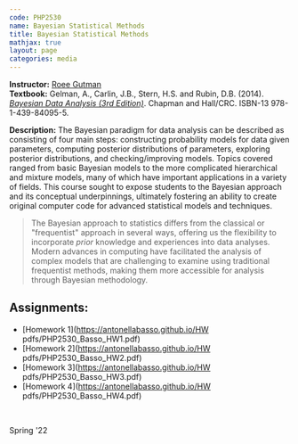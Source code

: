 ```yaml
---
code: PHP2530 
name: Bayesian Statistical Methods
title: Bayesian Statistical Methods
mathjax: true
layout: page
categories: media
---
```


**Instructor:** [Roee Gutman](https://vivo.brown.edu/display/rg5) <br>
**Textbook:** Gelman, A., Carlin, J.B., Stern, H.S. and Rubin, D.B. (2014). [*Bayesian Data Analysis (3rd Edition)*](http://www.stat.columbia.edu/~gelman/book/BDA3.pdf). Chapman and Hall/CRC. ISBN-13 978-1-439-84095-5.

**Description:**  The Bayesian paradigm for data analysis can be described as consisting of four main steps: constructing probability models for data given parameters, computing posterior distributions of parameters, exploring posterior distributions, and checking/improving models. Topics covered ranged from basic Bayesian models to the more complicated hierarchical and mixture models, many of which have important applications in a variety of fields. This course sought to expose students to the Bayesian approach and its conceptual underpinnings, ultimately fostering an ability to create original computer code for advanced statistical models and techniques. 

> The Bayesian approach to statistics differs from the classical or "frequentist" approach in several ways, offering us the flexibility to incorporate *prior* knowledge and experiences into data analyses. Modern advances in computing have facilitated the analysis of complex models that are challenging to examine using traditional frequentist methods, making them more accessible for analysis through Bayesian methodology.

<h2>Assignments:</h2>

- [Homework 1](https://antonellabasso.github.io/HW pdfs/PHP2530_Basso_HW1.pdf)
- [Homework 2](https://antonellabasso.github.io/HW pdfs/PHP2530_Basso_HW2.pdf)
- [Homework 3](https://antonellabasso.github.io/HW pdfs/PHP2530_Basso_HW3.pdf)
- [Homework 4](https://antonellabasso.github.io/HW pdfs/PHP2530_Basso_HW4.pdf)

&nbsp;

Spring '22
